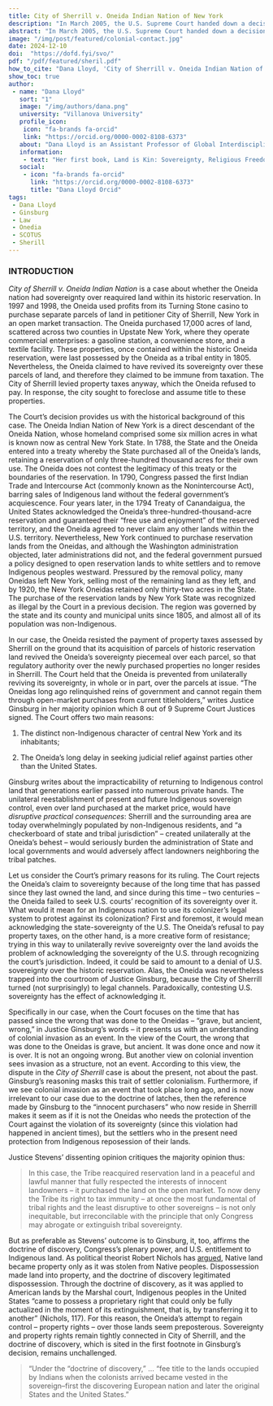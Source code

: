 ```yaml
---
title: City of Sherrill v. Oneida Indian Nation of New York
description: "In March 2005, the U.S. Supreme Court handed down a decision in City of Sherrill, New York v. Oneida Indian Nation of New York. Sherrill is a case about land rights and sovereignty, and it raises the question what it means for an Indigenous nation to appeal to its colonizer to recognize its sovereignty over land that belonged to it before it was colonized."
abstract: "In March 2005, the U.S. Supreme Court handed down a decision in City of Sherrill, New York v. Oneida Indian Nation of New York. Sherrill is a case about land rights and sovereignty, and it raises the question what it means for an Indigenous nation to appeal to its colonizer to recognize its sovereignty over land that belonged to it before it was colonized."
image: "/img/post/featured/colonial-contact.jpg"
date: 2024-12-10
doi:  "https://dofd.fyi/svo/"
pdf: "/pdf/featured/sheril.pdf"
how_to_cite: "Dana Lloyd, 'City of Sherrill v. Oneida Indian Nation of New York,' Doctrine of Discovery Project (19 October 2022)"
show_toc: true
author: 
 - name: "Dana Lloyd"
   sort: "1"
   image: "/img/authors/dana.png"
   university: "Villanova University"
   profile_icon: 
    icon: "fa-brands fa-orcid"
    link: "https://orcid.org/0000-0002-8108-6373"
   about: "Dana Lloyd is an Assistant Professor of Global Interdisciplinary Studies at Villanova University."
   information: 
    - text: "Her first book, Land is Kin: Sovereignty, Religious Freedom, and Indigenous Sacred Sites, is forthcoming with University Press of Kansas this Fall."
   social:
    - icon: "fa-brands fa-orcid"
      link: "https://orcid.org/0000-0002-8108-6373"
      title: "Dana Lloyd Orcid"
tags: 
 - Dana Lloyd
 - Ginsburg
 - Law
 - Onedia
 - SCOTUS
 - Sherill
---
```


### INTRODUCTION

_City of Sherrill v. Oneida Indian Nation_ is a case about whether the Oneida nation had sovereignty over reaquired land within its historic reservation. In 1997 and 1998, the Oneida used profits from its Turning Stone casino to purchase separate parcels of land in petitioner City of Sherrill, New York in an open market transaction. The Oneida purchased 17,000 acres of land, scattered across two counties in Upstate New York, where they operate commercial enterprises: a gasoline station, a convenience store, and a textile facility. These properties, once contained within the historic Oneida reservation, were last possessed by the Oneida as a tribal entity in 1805. Nevertheless, the Oneida claimed to have revived its sovereignty over these parcels of land, and therefore they claimed to be immune from taxation. The City of Sherrill levied property taxes anyway, which the Oneida refused to pay. In response, the city sought to foreclose and assume title to these properties.

The Court’s decision provides us with the historical background of this case. The Oneida Indian Nation of New York is a direct descendant of the Oneida Nation, whose homeland comprised some six million acres in what is known now as central New York State. In 1788, the State and the Oneida entered into a treaty whereby the State purchased all of the Oneida’s lands, retaining a reservation of only three-hundred thousand acres for their own use. The Oneida does not contest the legitimacy of this treaty or the boundaries of the reservation. In 1790, Congress passed the first Indian Trade and Intercourse Act (commonly known as the Nonintercourse Act), barring sales of Indigenous land without the federal government’s acquiescence. Four years later, in the 1794 Treaty of Canandaigua, the United States acknowledged the Oneida’s three-hundred-thousand-acre reservation and guaranteed their “free use and enjoyment” of the reserved territory, and the Oneida agreed to never claim any other lands within the U.S. territory. Nevertheless, New York continued to purchase reservation lands from the Oneidas, and although the Washington administration objected, later administrations did not, and the federal government pursued a policy designed to open reservation lands to white settlers and to remove Indigenous peoples westward. Pressured by the removal policy, many Oneidas left New York, selling most of the remaining land as they left, and by 1920, the New York Oneidas retained only thirty-two acres in the State. The purchase of the reservation lands by New York State was recognized as illegal by the Court in a previous decision. The region was governed by the state and its county and municipal units since 1805, and almost all of its population was non-Indigenous.

In our case, the Oneida resisted the payment of property taxes assessed by Sherrill on the ground that its acquisition of parcels of historic reservation land revived the Oneida’s sovereignty piecemeal over each parcel, so that regulatory authority over the newly purchased properties no longer resides in Sherrill. The Court held that the Oneida is prevented from unilaterally reviving its sovereignty, in whole or in part, over the parcels at issue. “The Oneidas long ago relinquished reins of government and cannot regain them through open-market purchases from current titleholders,” writes Justice Ginsburg in her majority opinion which 8 out of 9 Supreme Court Justices signed. The Court offers two main reasons:

1.  The distinct non-Indigenous character of central New York and its inhabitants;
    
2.  The Oneida’s long delay in seeking judicial relief against parties other than the United States.
    

Ginsburg writes about the impracticability of returning to Indigenous control land that generations earlier passed into numerous private hands. The unilateral reestablishment of present and future Indigenous sovereign control, even over land purchased at the market price, would have _disruptive practical consequences_: Sherrill and the surrounding area are today overwhelmingly populated by non-Indigenous residents, and “a checkerboard of state and tribal jurisdiction” – created unilaterally at the Oneida’s behest – would seriously burden the administration of State and local governments and would adversely affect landowners neighboring the tribal patches.

Let us consider the Court’s primary reasons for its ruling. The Court rejects the Oneida’s claim to sovereignty because of the long time that has passed since they last owned the land, and since during this time – two centuries – the Oneida failed to seek U.S. courts’ recognition of its sovereignty over it. What would it mean for an Indigenous nation to use its colonizer’s legal system to protest against its colonization? First and foremost, it would mean acknowledging the state-sovereignty of the U.S. The Oneida’s refusal to pay property taxes, on the other hand, is a more creative form of resistance; trying in this way to unilaterally revive sovereignty over the land avoids the problem of acknowledging the sovereignty of the U.S. through recognizing the court’s jurisdiction. Indeed, it could be said to amount to a denial of U.S. sovereignty over the historic reservation. Alas, the Oneida was nevertheless trapped into the courtroom of Justice Ginsburg, because the City of Sherrill turned (not surprisingly) to legal channels. Paradoxically, contesting U.S. sovereignty has the effect of acknowledging it.

Specifically in our case, when the Court focuses on the time that has passed since the wrong that was done to the Oneidas – “grave, but ancient, wrong,” in Justice Ginsburg’s words – it presents us with an understanding of colonial invasion as an event. In the view of the Court, the wrong that was done to the Oneidas is grave, but ancient. It was done once and now it is over. It is not an ongoing wrong. But another view on colonial invention sees invasion as a structure, not an event. According to this view, the dispute in the _City of Sherrill_ case is about the present, not about the past. Ginsburg’s reasoning masks this trait of settler colonialism. Furthermore, if we see colonial invasion as an event that took place long ago, and is now irrelevant to our case due to the doctrine of latches, then the reference made by Ginsburg to the “innocent purchasers” who now reside in Sherrill makes it seem as if it is not the Oneidas who needs the protection of the Court against the violation of its sovereignty (since this violation had happened in ancient times), but the settlers who in the present need protection from Indigenous reposession of their lands.

Justice Stevens’ dissenting opinion critiques the majority opinion thus:

> In this case, the Tribe reacquired reservation land in a peaceful and lawful manner that fully respected the interests of innocent landowners – it purchased the land on the open market. To now deny the Tribe its right to tax immunity – at once the most fundamental of tribal rights and the least disruptive to other sovereigns – is not only inequitable, but irreconcilable with the principle that only Congress may abrogate or extinguish tribal sovereignty.

But as preferable as Stevens’ outcome is to Ginsburg, it, too, affirms the doctrine of discovery, Congress’s plenary power, and U.S. entitlement to Indigenous land. As political theorist Robert Nichols has [argued](https://www.dukeupress.edu/theft-is-property), Native land became property only as it was stolen from Native peoples. Dispossession made land into property, and the doctrine of discovery legitimated dispossession. Through the doctrine of discovery, as it was applied to American lands by the Marshal court, Indigenous peoples in the United States “came to possess a proprietary right that could only be fully actualized in the moment of its extinguishment, that is, by transferring it to another” (Nichols, 117). For this reason, the Oneida’s attempt to regain control – property rights – over those lands seem preposterous. Sovereignty and property rights remain tightly connected in City of Sherrill, and the doctrine of discovery, which is sited in the first footnote in Ginsburg’s decision, remains unchallenged.

> “Under the “doctrine of discovery,” … “fee title to the lands occupied by Indians when the colonists arrived became vested in the sovereign–first the discovering European nation and later the original States and the United States.”
